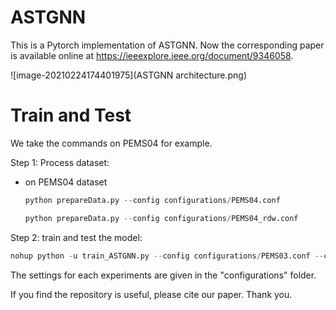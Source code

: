 # ASTGNN

This is a Pytorch implementation of ASTGNN. Now the corresponding paper is available online at https://ieeexplore.ieee.org/document/9346058.

![image-20210224174401975](ASTGNN architecture.png)

# Train and Test

We take the commands on PEMS04 for example.

Step 1: Process dataset:

- on PEMS04 dataset

  ```python
  python prepareData.py --config configurations/PEMS04.conf
  ```

  ```python
  python prepareData.py --config configurations/PEMS04_rdw.conf
  ```

Step 2: train and test the model:

```python
nohup python -u train_ASTGNN.py --config configurations/PEMS03.conf --cuda=1 > pems03.out &
```

The settings for each experiments are given in the "configurations" folder.

If you find the repository is useful, please cite our paper. Thank you.